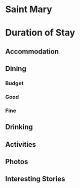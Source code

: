 # Saint Mary

# Duration of Stay

## Accommodation

## Dining

### Budget


### Good


### Fine


## Drinking


## Activities


## Photos



## Interesting Stories
